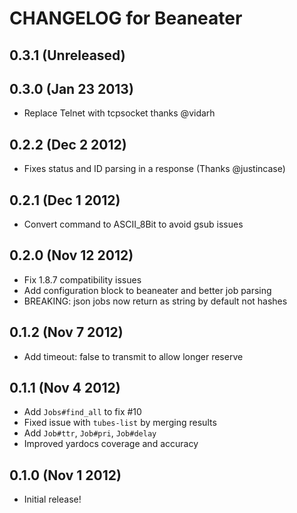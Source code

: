 # CHANGELOG for Beaneater

## 0.3.1 (Unreleased)

## 0.3.0 (Jan 23 2013)

* Replace Telnet with tcpsocket thanks @vidarh

## 0.2.2 (Dec 2 2012)

* Fixes status and ID parsing in a response (Thanks @justincase)

## 0.2.1 (Dec 1 2012)

* Convert command to ASCII_8Bit to avoid gsub issues

## 0.2.0 (Nov 12 2012)
* Fix 1.8.7 compatibility issues
* Add configuration block to beaneater and better job parsing
* BREAKING: json jobs now return as string by default not hashes

## 0.1.2 (Nov 7 2012)

* Add timeout: false to transmit to allow longer reserve

## 0.1.1 (Nov 4 2012)

* Add `Jobs#find_all` to fix #10
* Fixed issue with `tubes-list` by merging results
* Add `Job#ttr`, `Job#pri`, `Job#delay`
* Improved yardocs coverage and accuracy

## 0.1.0 (Nov 1 2012)

* Initial release!

